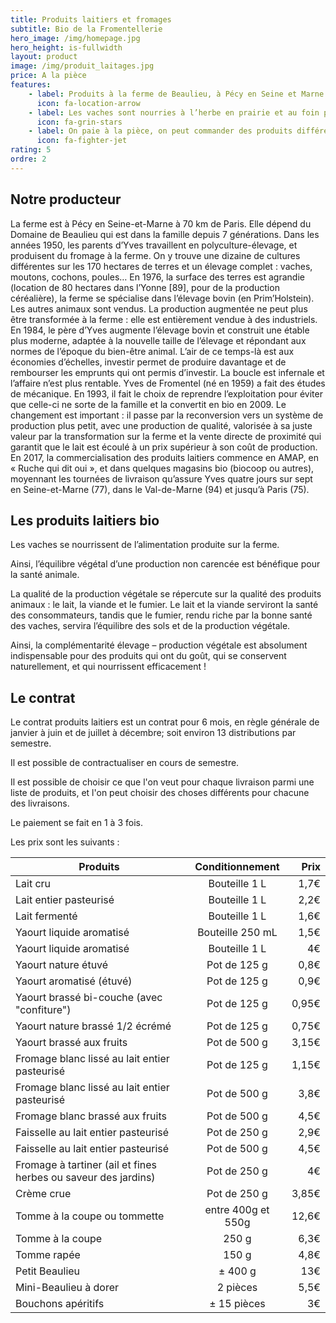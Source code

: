 ```yaml
---
title: Produits laitiers et fromages
subtitle: Bio de la Fromentellerie
hero_image: /img/homepage.jpg
hero_height: is-fullwidth
layout: product
image: /img/produit_laitages.jpg
price: A la pièce
features:
    - label: Produits à la ferme de Beaulieu, à Pécy en Seine et Marne (77)
      icon: fa-location-arrow
    - label: Les vaches sont nourries à l’herbe en prairie et au foin produit sur l’exploitation, le lait est de qualité, bio.
      icon: fa-grin-stars
    - label: On paie à la pièce, on peut commander des produits différents à chaque livraison
      icon: fa-fighter-jet
rating: 5
ordre: 2
---
```



## Notre producteur

La ferme est à Pécy en Seine-et-Marne à 70 km de Paris. Elle dépend du Domaine de Beaulieu qui est dans la famille depuis 7 générations. Dans les années 1950, les parents d’Yves travaillent en polyculture-élevage, et produisent du fromage à la ferme. On y trouve une dizaine de cultures différentes sur les 170 hectares de terres et un élevage complet : vaches, moutons, cochons, poules… En 1976, la surface des terres est agrandie (location de 80 hectares dans l’Yonne [89], pour de la production céréalière), la ferme se spécialise dans l’élevage bovin (en Prim’Holstein). Les autres animaux sont vendus. La production augmentée ne peut plus être transformée à la ferme : elle est entièrement vendue à des industriels. En 1984, le père d’Yves augmente l’élevage bovin et construit une étable plus moderne, adaptée à la nouvelle taille de l’élevage et répondant aux normes de l’époque du bien-être animal. L’air de ce temps-là est aux économies d’échelles, investir permet de produire davantage et de rembourser les emprunts qui ont permis d’investir. La boucle est infernale et l’affaire n’est plus rentable. Yves de Fromentel (né en 1959) a fait des études de mécanique. En 1993, il fait le choix de reprendre l’exploitation pour éviter que celle-ci ne sorte de la famille et la convertit en bio en 2009. Le changement est important : il passe par la reconversion vers un système de production plus petit, avec une production de qualité, valorisée à sa juste valeur par la transformation sur la ferme et la vente directe de proximité qui garantit que le lait est écoulé à un prix supérieur à son coût de production. En 2017, la commercialisation des produits laitiers commence en AMAP, en « Ruche qui dit oui », et dans quelques magasins bio (biocoop ou autres), moyennant les tournées de livraison qu’assure Yves quatre jours sur sept en Seine-et-Marne (77), dans le Val-de-Marne (94) et jusqu’à Paris (75).

## Les produits laitiers bio

Les vaches se nourrissent de l’alimentation produite sur la ferme.

Ainsi, l’équilibre végétal d’une production non carencée est bénéfique pour la santé animale.

La qualité de la production végétale se répercute sur la qualité des produits animaux : le lait, la viande et le fumier. Le lait et la viande serviront la santé des consommateurs, tandis que le fumier, rendu riche par la bonne santé des vaches, servira l’équilibre des sols et de la production végétale.

Ainsi, la complémentarité élevage – production végétale est absolument indispensable pour des produits qui ont du goût, qui se conservent naturellement, et qui nourrissent efficacement !

## Le contrat

Le contrat produits laitiers est un contrat pour 6 mois, en règle générale de janvier à juin et de juillet à décembre; soit environ 13 distributions par semestre. 

Il est possible de contractualiser en cours de semestre.

Il est possible de choisir ce que l'on veut pour chaque livraison parmi une liste de produits, et l'on peut choisir des choses différents pour chacune des livraisons. 

Le paiement se fait en 1 à 3 fois.

Les prix sont les suivants : 

| Produits        | Conditionnement           | Prix  |
| ------------- |:-------------:| -----:|
| Lait cru | Bouteille 1 L | 1,7€ |
| Lait entier pasteurisé | Bouteille 1 L | 2,2€ |
| Lait fermenté | Bouteille 1 L | 1,6€ |
| Yaourt liquide aromatisé | Bouteille 250 mL | 1,5€ |
| Yaourt liquide aromatisé | Bouteille 1 L | 4€ |
| Yaourt nature étuvé | Pot de 125 g | 0,8€ |
| Yaourt aromatisé (étuvé) | Pot de 125 g | 0,9€ |
| Yaourt brassé bi-couche (avec "confiture") | Pot de 125 g | 0,95€ |
| Yaourt nature brassé 1/2 écrémé | Pot de 125 g | 0,75€ |
| Yaourt brassé aux fruits| Pot de 500 g | 3,15€ |
| Fromage blanc lissé au lait entier pasteurisé | Pot de 125 g | 1,15€ |
| Fromage blanc lissé au lait entier pasteurisé | Pot de 500 g | 3,8€ |
| Fromage blanc brassé aux fruits| Pot de 500 g | 4,5€ |
| Faisselle au lait entier pasteurisé | Pot de 250 g | 2,9€ |
| Faisselle au lait entier pasteurisé | Pot de 500 g | 4,5€ |
| Fromage à tartiner (ail et fines herbes ou saveur des jardins)| Pot de 250 g | 4€ |
| Crème crue | Pot de 250 g | 3,85€ |
| Tomme à la coupe ou tommette | entre 400g et 550g | 12,6€ |
| Tomme à la coupe | 250 g | 6,3€ |
| Tomme rapée | 150 g | 4,8€ |
| Petit Beaulieu | ± 400 g | 13€ |
| Mini-Beaulieu à dorer | 2 pièces | 5,5€ |
| Bouchons apéritifs | ± 15 pièces | 3€ |

